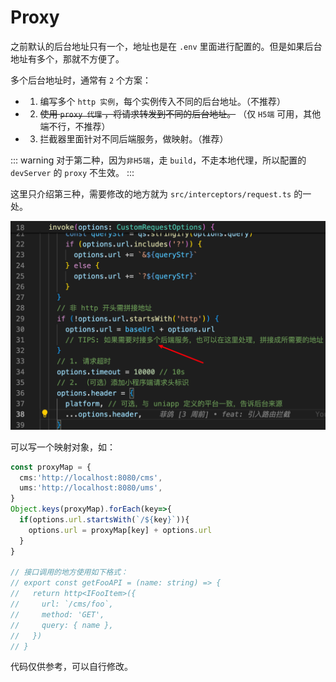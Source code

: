# Proxy

之前默认的后台地址只有一个，地址也是在 `.env` 里面进行配置的。但是如果后台地址有多个，那就不方便了。

多个后台地址时，通常有 `2` 个方案：

- 1. 编写多个 `http 实例`，每个实例传入不同的后台地址。（不推荐）
- 2. ~~使用 `proxy 代理` ，将请求转发到不同的后台地址。~~ （仅 `H5端` 可用，其他端不行，不推荐）
- 3. 拦截器里面针对不同后端服务，做映射。（推荐）

::: warning
对于第二种，因为`非H5端`，走 `build`，不走本地代理，所以配置的 `devServer` 的 `proxy` 不生效。
:::

这里只介绍第三种，需要修改的地方就为 `src/interceptors/request.ts` 的一处。

![](image.png)

可以写一个映射对象，如：

```ts
const proxyMap = {
  cms:'http://localhost:8080/cms',
  ums:'http://localhost:8080/ums',
}
Object.keys(proxyMap).forEach(key=>{
  if(options.url.startsWith(`/${key}`)){
    options.url = proxyMap[key] + options.url
  }
}

// 接口调用的地方使用如下格式：
// export const getFooAPI = (name: string) => {
//   return http<IFooItem>({
//     url: `/cms/foo`,
//     method: 'GET',
//     query: { name },
//   })
// }
```

代码仅供参考，可以自行修改。
